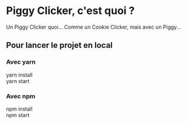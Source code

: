 # Piggy Clicker, c'est quoi ?
Un Piggy Clicker quoi... Comme un Cookie Clicker, mais avec un Piggy...

## Pour lancer le projet en local
### Avec yarn
yarn install  
yarn start  

### Avec npm
npm install  
npm start  
